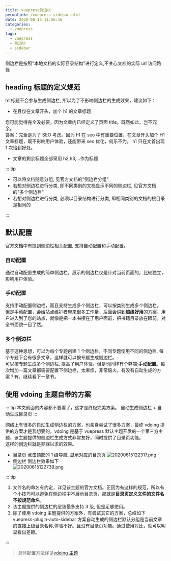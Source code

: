 ```yaml
---
title: vuepress侧边栏
permalink: /vuepress-sidebar.html
date: 2020-06-15 11:56:16
categories:
  - vuepress
tags:
  - vuepress
  - 侧边栏
  - sidebar
---
```


侧边栏是按照"本地文档的实际目录结构"进行定义,不关心文档的实际 url 访问路径

## heading 标题的定义规范

h1 标题不会参与生成侧边栏, 所以为了不影响侧边栏的生成效果，建议如下：

- 在且仅在文章开头，加个 h1 的文章标题

您可能觉得完全没必要，因为文章内已经定义了页面 title。既然如此，岂不冗余。  
答案：完全是为了 SEO 考虑。因为 h1 在 seo 中有重要位置，在文章开头加个 H1 文章标题，既不影响用户体验，还能带来 seo 优化，何乐不为。
h1 只在文首出现 1 次恰到好处。

- 文章的剩余标题全部采用 h2,h3,...作为标题

::: tip

- 可以将文档随意分组, 见官方文档的"侧边栏分组"
- 若想对侧边栏进行分类, 即不同类别的文档显示不同的侧边栏, 见官方文档的"多个侧边栏"
- 若想对侧边栏进行分类, 必须以目录结构进行分类, 即相同类别的文档的根目录是相同的

:::

## 默认配置

官方文档中有提到侧边栏相关配置, 支持自动配置和手动配置。

### 自动配置

通过自动配置生成的简单侧边栏，展示的侧边栏仅是针对当前页面的，比较独立，影响用户体验。

### 手动配置

支持手动配置侧边栏，而且支持生成多个侧边栏，可以按类别生成多个侧边栏。  
但是手动配置，会给站点维护者带来很多工作量，后面会讲到**超级好用**的方案，用户进入到了您的站点，就像是把一本书摆在了用户面前，把书籍目录放在眼前，对全书面貌一目了然。

### 多个侧边栏

基于这种思想，可以为每个专题创建 1 个侧边栏，不同专题使用不同的侧边栏, 每个专题下会有很多文章，这样就可以按专题生成侧边栏。  
可以按专题生成多个侧边栏, 提高了用户体验。但是也同样有个弊端:**手动配置**。每次增加一篇文章都需要配置下侧边栏，太麻烦，非常恼火。有没有自动生成的方案？有，继续看下一章节。

## 使用 vdoing 主题自带的方案

::: tip
本文前面的内容都不要看了，这才是终极完美方案。
自动生成侧边栏 + 自动生成目录页
:::

网络上有很多的自动生成侧边栏的方案，也亲身尝试了很多方案，最终 vdoing 提供的方案才是我想要的，vdoing 是基于 vuepress 默认主题开发的一个第三方主题，该主题提供的侧边栏生成方式非常友好，同时提供了目录页功能。  
这样的侧边栏就是梦寐以求的效果。

- 目录页
  点击顶部的 1 级导航, 显示对应的目录页
  ![20200615122317.png](https://cdn.jsdelivr.net/gh/wangshibiaoFlytiger/blog_picBed1/images/20200615122317.png)
- 侧边栏
  侧边栏效果如下  
  ![20200615122739.png](https://cdn.jsdelivr.net/gh/wangshibiaoFlytiger/blog_picBed1/images/20200615122739.png)

::: tip

1. 文件名的命名有约定，详见该主题的官方文档。正因为有这样的规范，所以有个小技巧可以避免在侧边栏中不展示目录页，那就是**目录页定义文件的文件名不按规范命名**。
2. 该主题提供的侧边栏的层级最多支持 3 级, 但是足够使用。
3. 除了使用 vdoing 主题提供的方案外，有尝试其它的方案，总结如下<br>
   vuepress-plugin-auto-sidebar 方案自动生成的侧边栏默认分组是当前文章的直接上级目录名称,体验不好。且没有目录页功能。通过使用对比，就可以明显看出差距。

:::

> 具体配置方法详见[vdoing 主题](/vuepress-theme-vdoing.html)
